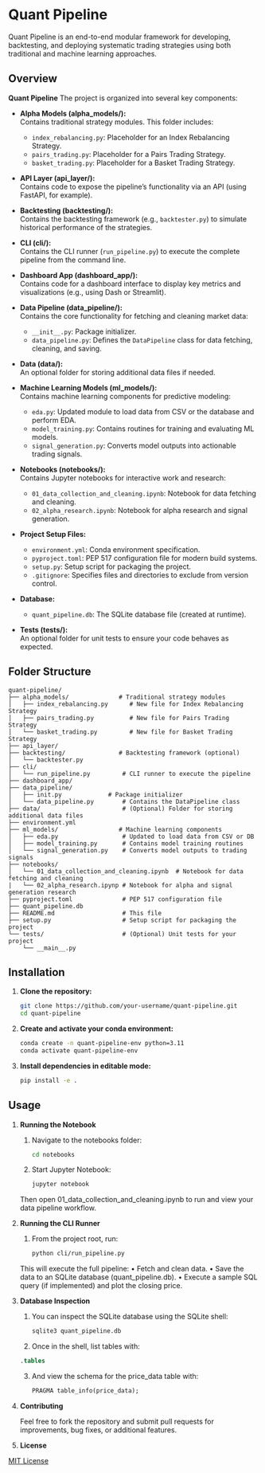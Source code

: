 # Quant Pipeline
Quant Pipeline is an end-to-end modular framework for developing, backtesting, and deploying systematic trading strategies using both traditional and machine learning approaches.

## Overview

**Quant Pipeline** 
The project is organized into several key components:

- **Alpha Models (alpha_models/):**  
  Contains traditional strategy modules. This folder includes:
  - `index_rebalancing.py`: Placeholder for an Index Rebalancing Strategy.
  - `pairs_trading.py`: Placeholder for a Pairs Trading Strategy.
  - `basket_trading.py`: Placeholder for a Basket Trading Strategy.

- **API Layer (api_layer/):**  
  Contains code to expose the pipeline’s functionality via an API (using FastAPI, for example).

- **Backtesting (backtesting/):**  
  Contains the backtesting framework (e.g., `backtester.py`) to simulate historical performance of the strategies.

- **CLI (cli/):**  
  Contains the CLI runner (`run_pipeline.py`) to execute the complete pipeline from the command line.

- **Dashboard App (dashboard_app/):**  
  Contains code for a dashboard interface to display key metrics and visualizations (e.g., using Dash or Streamlit).

- **Data Pipeline (data_pipeline/):**  
  Contains the core functionality for fetching and cleaning market data:
  - `__init__.py`: Package initializer.
  - `data_pipeline.py`: Defines the `DataPipeline` class for data fetching, cleaning, and saving.

- **Data (data/):**  
  An optional folder for storing additional data files if needed.

- **Machine Learning Models (ml_models/):**  
  Contains machine learning components for predictive modeling:
  - `eda.py`: Updated module to load data from CSV or the database and perform EDA.
  - `model_training.py`: Contains routines for training and evaluating ML models.
  - `signal_generation.py`: Converts model outputs into actionable trading signals.

- **Notebooks (notebooks/):**  
  Contains Jupyter notebooks for interactive work and research:
  - `01_data_collection_and_cleaning.ipynb`: Notebook for data fetching and cleaning.
  - `02_alpha_research.ipynb`: Notebook for alpha research and signal generation.

- **Project Setup Files:**
  - `environment.yml`: Conda environment specification.
  - `pyproject.toml`: PEP 517 configuration file for modern build systems.
  - `setup.py`: Setup script for packaging the project.
  - `.gitignore`: Specifies files and directories to exclude from version control.

- **Database:**
  - `quant_pipeline.db`: The SQLite database file (created at runtime).

- **Tests (tests/):**  
  An optional folder for unit tests to ensure your code behaves as expected.


## Folder Structure
```
quant-pipeline/
├── alpha_models/              # Traditional strategy modules
│   ├── index_rebalancing.py      # New file for Index Rebalancing Strategy
│   ├── pairs_trading.py          # New file for Pairs Trading Strategy
│   └── basket_trading.py         # New file for Basket Trading Strategy
├── api_layer/
├── backtesting/               # Backtesting framework (optional)
│   └── backtester.py
├── cli/
│   └── run_pipeline.py         # CLI runner to execute the pipeline
├── dashboard_app/
├── data_pipeline/
│   ├── init.py             # Package initializer
│   └── data_pipeline.py        # Contains the DataPipeline class
├── data/                       # (Optional) Folder for storing additional data files
├── environment.yml
├── ml_models/                 # Machine learning components
│   ├── eda.py                  # Updated to load data from CSV or DB
│   ├── model_training.py       # Contains model training routines
│   └── signal_generation.py    # Converts model outputs to trading signals
├── notebooks/
│   └── 01_data_collection_and_cleaning.ipynb  # Notebook for data fetching and cleaning
|   └── 02_alpha_research.ipynp # Notebook for alpha and signal generation research
├── pyproject.toml              # PEP 517 configuration file
├── quant_pipeline.db
├── README.md                   # This file
├── setup.py                    # Setup script for packaging the project
└── tests/                      # (Optional) Unit tests for your project
    └── __main__.py
```


## Installation

1. **Clone the repository:**

   ```bash
   git clone https://github.com/your-username/quant-pipeline.git
   cd quant-pipeline

2.	**Create and activate your conda environment:**

    ```bash
    conda create -n quant-pipeline-env python=3.11
    conda activate quant-pipeline-env
    ```

3.	**Install dependencies in editable mode:**

    ```bash
    pip install -e .
    ```

## Usage

1. **Running the Notebook**

	1. Navigate to the notebooks folder:
        ```bash
        cd notebooks
        ```

    2. Start Jupyter Notebook:
        ```bash
        jupyter notebook
        ```
        
    Then open 01_data_collection_and_cleaning.ipynb to run and view your data pipeline workflow.

2. **Running the CLI Runner**

    1. From the project root, run:
        ```bash
       python cli/run_pipeline.py
       ```

    This will execute the full pipeline:
	•	Fetch and clean data.
	•	Save the data to an SQLite database (quant_pipeline.db).
	•	Execute a sample SQL query (if implemented) and plot the closing price.

3. **Database Inspection**

    1. You can inspect the SQLite database using the SQLite shell:
       ```bash
       sqlite3 quant_pipeline.db
       ```

    2. Once in the shell, list tables with:
      ```sql
      .tables
      ```
          
    3. And view the schema for the price_data table with:
        ```sql
        PRAGMA table_info(price_data);
        ```

4. **Contributing**

    Feel free to fork the repository and submit pull requests for improvements, bug fixes, or additional features.

5. **License**

[MIT License](https://opensource.org/license/mit)
    
